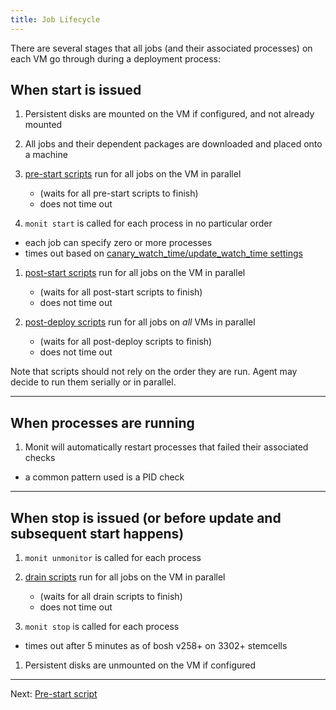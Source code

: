 ```yaml
---
title: Job Lifecycle
---
```


There are several stages that all jobs (and their associated processes) on each VM go through during a deployment process:

## <a id="start"></a> When start is issued

1. Persistent disks are mounted on the VM if configured, and not already mounted

1. All jobs and their dependent packages are downloaded and placed onto a machine

1. [pre-start scripts](pre-start.html) run for all jobs on the VM in parallel
	- (waits for all pre-start scripts to finish)
	- does not time out

1. `monit start` is called for each process in no particular order
  - each job can specify zero or more processes
  - times out based on [canary_watch_time/update_watch_time settings](manifest-v2.html#update)

1. [post-start scripts](post-start.html) run for all jobs on the VM in parallel
	- (waits for all post-start scripts to finish)
	- does not time out

1. [post-deploy scripts](post-deploy.html) run for all jobs on *all* VMs in parallel
	- (waits for all post-deploy scripts to finish)
	- does not time out

Note that scripts should not rely on the order they are run. Agent may decide to run them serially or in parallel.

---
## <a id="running"></a> When processes are running

1. Monit will automatically restart processes that failed their associated checks
  - a common pattern used is a PID check

---
## <a id="stop"></a> When stop is issued (or before update and subsequent start happens)

1. `monit unmonitor` is called for each process

1. [drain scripts](drain.html) run for all jobs on the VM in parallel
	- (waits for all drain scripts to finish)
	- does not time out

1. `monit stop` is called for each process
  - times out after 5 minutes as of bosh v258+ on 3302+ stemcells

1. Persistent disks are unmounted on the VM if configured

---
Next: [Pre-start script](pre-start.html)
